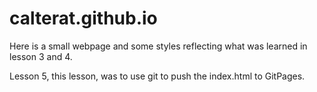 # calterat.github.io

Here is a small webpage and some styles reflecting what was learned in lesson 3 and 4.

Lesson 5, this lesson, was to use git to push the index.html to GitPages.
